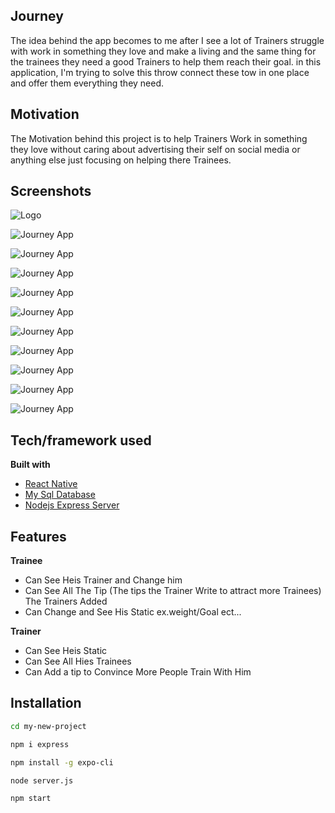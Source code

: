 ## Journey
The idea behind the app becomes to me after I see a lot of  Trainers struggle with work in something they love and make a living and the same thing for the trainees they need a good Trainers to help them reach their goal. in this application, I'm trying to solve this throw connect these tow in one place and offer them everything they need.

## Motivation
The Motivation behind this project is to help Trainers Work in something they love without caring about advertising their self on social media or anything else just focusing on helping there Trainees.  


## Screenshots

![Logo](https://i.ibb.co/6B7c1wN/88.png)

![Journey App](https://files.slack.com/files-pri/TGEHN6M8Q-FMFNLLT7A/screenshot_20190817-215531.jpg)

![Journey App](https://files.slack.com/files-pri/TGEHN6M8Q-FMFNSTH2R/screenshot_20190817-215540.jpg)

![Journey App](https://files.slack.com/files-pri/TGEHN6M8Q-FMFNSS79B/screenshot_20190817-215549.jpg)

![Journey App](https://files.slack.com/files-pri/TGEHN6M8Q-FM9BFCSN5/screenshot_20190817-220339.jpg)

![Journey App](https://files.slack.com/files-pri/TGEHN6M8Q-FMF8ZF1JQ/screenshot_20190817-221431.jpg)

![Journey App](https://files.slack.com/files-tmb/TGEHN6M8Q-FM49K9B8B-5298b6799c/screenshot_20190817-215846_720.jpg)

![Journey App](https://files.slack.com/files-pri/TGEHN6M8Q-FMF8XAYAG/screenshot_20190817-215918.jpg)

![Journey App](https://files.slack.com/files-tmb/TGEHN6M8Q-FM49GQZ8S-5938ccec17/screenshot_20190817-220458_720.jpg)

![Journey App](https://files.slack.com/files-pri/TGEHN6M8Q-FMHU3U1GW/screenshot_20190817-220515.jpg)

![Journey App](https://files.slack.com/files-pri/TGEHN6M8Q-FMFNLF43S/screenshot_20190817-220550.jpg)



## Tech/framework used


<b>Built with</b>
- [React Native](https://facebook.github.io/react-native/docs/getting-started)
- [My Sql Database](https://dev.mysql.com/doc/)
- [Nodejs Express Server](https://expressjs.com/en/api.html)

## Features

<b>Trainee</b>
- Can See Heis Trainer and Change him
- Can See All The Tip (The tips the Trainer Write to attract more Trainees) The Trainers Added
- Can Change and See His Static ex.weight/Goal ect...

<b>Trainer</b>
- Can See Heis Static
- Can See All Hies Trainees
- Can Add a tip to Convince More People Train With Him

## Installation
```bash
cd my-new-project
```
```bash
npm i express
```
```bash
npm install -g expo-cli
```
```bash
node server.js
```

```bash
npm start
```
 

